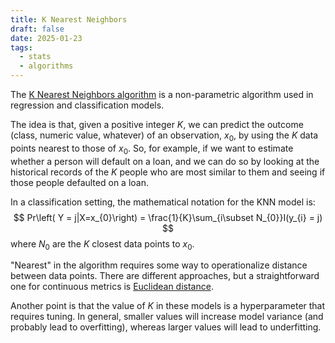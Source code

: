 ```yaml
---
title: K Nearest Neighbors
draft: false
date: 2025-01-23
tags:
  - stats
  - algorithms
---
```

The [K Nearest Neighbors algorithm](https://en.wikipedia.org/wiki/K-nearest_neighbors_algorithm) is a non-parametric algorithm used in regression and classification models.

The idea is that, given a positive integer $K$, we can predict the outcome (class, numeric value, whatever) of an observation, $x_0$, by using the $K$ data points nearest to those of $x_0$. So, for example, if we want to estimate whether a person will default on a loan, and we can do so by looking at the historical records of the $K$ people who are most similar to them and seeing if those people defaulted on a loan.

In a classification setting, the mathematical notation for the KNN model is:
$$
Pr\left( Y = j|X=x_{0}\right) = \frac{1}{K}\sum_{i\subset N_{0}}I(y_{i} = j)
$$
where $N_{0}$ are the $K$ closest data points to $x_0$.

"Nearest" in the algorithm requires some way to operationalize distance between data points. There are different approaches, but a straightforward one for continuous metrics is [Euclidean distance](https://en.wikipedia.org/wiki/Euclidean_distance).

Another point is that the value of $K$ in these models is a hyperparameter that requires tuning. In general, smaller values will increase model variance (and probably lead to overfitting), whereas larger values will lead to underfitting.

